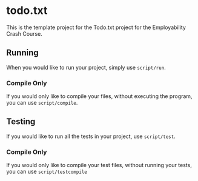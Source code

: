 todo.txt
========

This is the template project for the Todo.txt project for the Employability Crash Course.

## Running

When you would like to run your project, simply use `script/run`.

### Compile Only

If you would only like to compile your files, without executing the program, you can use `script/compile`.

## Testing

If you would like to run all the tests in your project, use `script/test`.

### Compile Only

If you would only like to compile your test files, without running your tests, you can use `script/testcompile`
